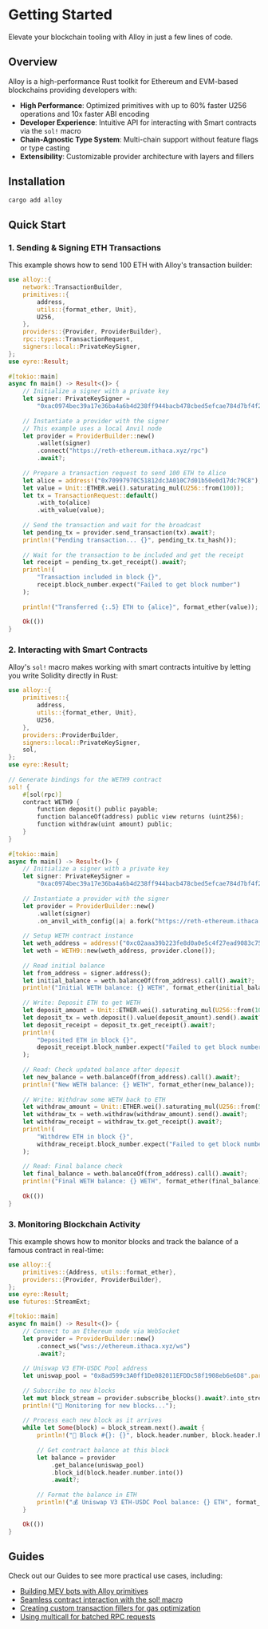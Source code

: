 # Getting Started

Elevate your blockchain tooling with Alloy in just a few lines of code.

## Overview

Alloy is a high-performance Rust toolkit for Ethereum and EVM-based blockchains providing developers with:

- **High Performance**: Optimized primitives with up to 60% faster U256 operations and 10x faster ABI encoding
- **Developer Experience**: Intuitive API for interacting with Smart contracts via the `sol!` macro
- **Chain-Agnostic Type System**: Multi-chain support without feature flags or type casting
- **Extensibility**: Customizable provider architecture with layers and fillers

## Installation

```bash
cargo add alloy
```

## Quick Start

### 1. Sending & Signing ETH Transactions

This example shows how to send 100 ETH with Alloy's transaction builder:

```rust
use alloy::{
    network::TransactionBuilder,
    primitives::{
        address,
        utils::{format_ether, Unit},
        U256,
    },
    providers::{Provider, ProviderBuilder},
    rpc::types::TransactionRequest,
    signers::local::PrivateKeySigner,
};
use eyre::Result;
 
#[tokio::main]
async fn main() -> Result<()> {
    // Initialize a signer with a private key
    let signer: PrivateKeySigner =
        "0xac0974bec39a17e36ba4a6b4d238ff944bacb478cbed5efcae784d7bf4f2ff80".parse()?;
 
    // Instantiate a provider with the signer
    // This example uses a local Anvil node
    let provider = ProviderBuilder::new()
        .wallet(signer)
        .connect("https://reth-ethereum.ithaca.xyz/rpc")
        .await?;
 
    // Prepare a transaction request to send 100 ETH to Alice
    let alice = address!("0x70997970C51812dc3A010C7d01b50e0d17dc79C8");
    let value = Unit::ETHER.wei().saturating_mul(U256::from(100));
    let tx = TransactionRequest::default()
        .with_to(alice)
        .with_value(value);
 
    // Send the transaction and wait for the broadcast
    let pending_tx = provider.send_transaction(tx).await?;
    println!("Pending transaction... {}", pending_tx.tx_hash());
 
    // Wait for the transaction to be included and get the receipt
    let receipt = pending_tx.get_receipt().await?;
    println!(
        "Transaction included in block {}",
        receipt.block_number.expect("Failed to get block number")
    );
 
    println!("Transferred {:.5} ETH to {alice}", format_ether(value));
 
    Ok(())
}
```

### 2. Interacting with Smart Contracts

Alloy's `sol!` macro makes working with smart contracts intuitive by letting you write Solidity directly in Rust:

```rust
use alloy::{
    primitives::{
        address,
        utils::{format_ether, Unit},
        U256,
    },
    providers::ProviderBuilder,
    signers::local::PrivateKeySigner,
    sol,
};
use eyre::Result;
 
// Generate bindings for the WETH9 contract
sol! {
    #[sol(rpc)]
    contract WETH9 {
        function deposit() public payable;
        function balanceOf(address) public view returns (uint256);
        function withdraw(uint amount) public;
    }
}
 
#[tokio::main]
async fn main() -> Result<()> {
    // Initialize a signer with a private key
    let signer: PrivateKeySigner =
        "0xac0974bec39a17e36ba4a6b4d238ff944bacb478cbed5efcae784d7bf4f2ff80".parse()?;
    
    // Instantiate a provider with the signer
    let provider = ProviderBuilder::new()
        .wallet(signer)
        .on_anvil_with_config(|a| a.fork("https://reth-ethereum.ithaca.xyz/rpc"));
 
    // Setup WETH contract instance
    let weth_address = address!("0xc02aaa39b223fe8d0a0e5c4f27ead9083c756cc2");
    let weth = WETH9::new(weth_address, provider.clone());
    
    // Read initial balance
    let from_address = signer.address();
    let initial_balance = weth.balanceOf(from_address).call().await?;
    println!("Initial WETH balance: {} WETH", format_ether(initial_balance));
    
    // Write: Deposit ETH to get WETH
    let deposit_amount = Unit::ETHER.wei().saturating_mul(U256::from(10));
    let deposit_tx = weth.deposit().value(deposit_amount).send().await?;
    let deposit_receipt = deposit_tx.get_receipt().await?;
    println!(
        "Deposited ETH in block {}", 
        deposit_receipt.block_number.expect("Failed to get block number")
    );
    
    // Read: Check updated balance after deposit
    let new_balance = weth.balanceOf(from_address).call().await?;
    println!("New WETH balance: {} WETH", format_ether(new_balance));
    
    // Write: Withdraw some WETH back to ETH
    let withdraw_amount = Unit::ETHER.wei().saturating_mul(U256::from(5));
    let withdraw_tx = weth.withdraw(withdraw_amount).send().await?;
    let withdraw_receipt = withdraw_tx.get_receipt().await?;
    println!(
        "Withdrew ETH in block {}", 
        withdraw_receipt.block_number.expect("Failed to get block number")
    );
    
    // Read: Final balance check
    let final_balance = weth.balanceOf(from_address).call().await?;
    println!("Final WETH balance: {} WETH", format_ether(final_balance));
    
    Ok(())
}
```

### 3. Monitoring Blockchain Activity

This example shows how to monitor blocks and track the balance of a famous contract in real-time:

```rust
use alloy::{
    primitives::{Address, utils::format_ether},
    providers::{Provider, ProviderBuilder},
};
use eyre::Result;
use futures::StreamExt;

#[tokio::main]
async fn main() -> Result<()> {
    // Connect to an Ethereum node via WebSocket
    let provider = ProviderBuilder::new()
        .connect_ws("wss://ethereum.ithaca.xyz/ws")
        .await?;
    
    // Uniswap V3 ETH-USDC Pool address
    let uniswap_pool = "0x8ad599c3A0ff1De082011EFDDc58f1908eb6e6D8".parse::<Address>()?;
    
    // Subscribe to new blocks
    let mut block_stream = provider.subscribe_blocks().await?.into_stream();
    println!("🔄 Monitoring for new blocks...");
    
    // Process each new block as it arrives
    while let Some(block) = block_stream.next().await {
        println!("🧱 Block #{}: {}", block.header.number, block.header.hash);
        
        // Get contract balance at this block
        let balance = provider
            .get_balance(uniswap_pool)
            .block_id(block.header.number.into())
            .await?;
            
        // Format the balance in ETH
        println!("💰 Uniswap V3 ETH-USDC Pool balance: {} ETH", format_ether(balance));
    }

    Ok(())
}
```

## Guides

Check out our Guides to see more practical use cases, including:

- [Building MEV bots with Alloy primitives](../guides/speed-up-using-u256.md)
- [Seamless contract interaction with the sol! macro](../guides/static-dynamic-abi-in-alloy.md)
- [Creating custom transaction fillers for gas optimization](../guides/fillers.md)
- [Using multicall for batched RPC requests](../guides/multicall.md)